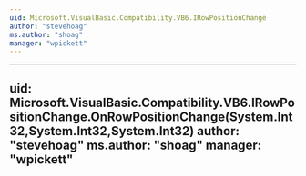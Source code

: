 ```yaml
---
uid: Microsoft.VisualBasic.Compatibility.VB6.IRowPositionChange
author: "stevehoag"
ms.author: "shoag"
manager: "wpickett"
---
```


---
uid: Microsoft.VisualBasic.Compatibility.VB6.IRowPositionChange.OnRowPositionChange(System.Int32,System.Int32,System.Int32)
author: "stevehoag"
ms.author: "shoag"
manager: "wpickett"
---
